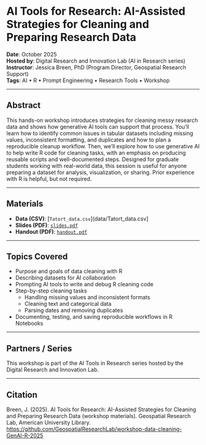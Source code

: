 # AI Tools for Research: AI-Assisted Strategies for Cleaning and Preparing Research Data

**Date**: October 2025  
**Hosted by**: Digital Research and Innovation Lab (AI in Research series)  
**Instructor**: Jessica Breen, PhD (Program Director, Geospatial Research Support)  
**Tags**: AI • R • Prompt Engineering • Research Tools • Workshop

---

## Abstract

This hands-on workshop introduces strategies for cleaning messy research data and shows how generative AI tools can support that process. You’ll learn how to identify common issues in tabular datasets including missing values, inconsistent formatting, and duplicates and how to plan a reproducible cleanup workflow. Then, we’ll explore how to use generative AI to help write R code for cleaning tasks, with an emphasis on producing reusable scripts and well-documented steps. Designed for graduate students working with real-world data, this session is useful for anyone preparing a dataset for analysis, visualization, or sharing. Prior experience with R is helpful, but not required.

---

## Materials

- **Data (CSV)**: [`Tatort_data.csv`](data/Tatort_data.csv]
- **Slides (PDF)**: [`slides.pdf`](documents/slides.pdf)
- **Handout (PDF)**: [`handout.pdf`](documents/handout.pdf)

---

## Topics Covered

- Purpose and goals of data cleaning with R
- Describing datasets for AI collaboration
- Prompting AI tools to write and debug R cleaning code
- Step-by-step cleaning tasks
	- Handling missing values and inconsistent formats
	- Cleaning text and categorical data
	- Parsing dates and removing duplicates
- Documenting, testing, and saving reproducible workflows in R Notebooks

---

## Partners / Series

This workshop is part of the AI Tools in Research series hosted by the Digital Research and Innovation Lab.

---

## Citation

Breen, J. (2025). AI Tools for Research: AI-Assisted Strategies for Cleaning and Preparing Research Data (workshop materials).
Geospatial Research Lab, American University Library.
https://github.com/GeospatialResearchLab/workshop-data-cleaning-GenAI-R-2025
